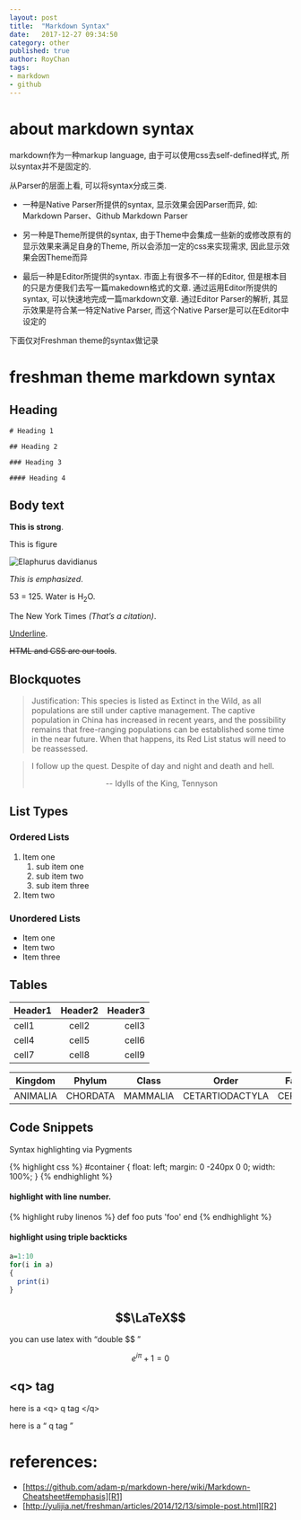 ```yaml
---
layout: post
title:  "Markdown Syntax"
date:   2017-12-27 09:34:50
category: other
published: true
author: RoyChan
tags:
- markdown
- github
---
```


# about markdown syntax
markdown作为一种markup language, 由于可以使用css去self-defined样式, 所以syntax并不是固定的. 

从Parser的层面上看, 可以将syntax分成三类. 

* 一种是Native Parser所提供的syntax, 显示效果会因Parser而异, 如: Markdown Parser、Github Markdown Parser

* 另一种是Theme所提供的syntax, 由于Theme中会集成一些新的或修改原有的显示效果来满足自身的Theme, 所以会添加一定的css来实现需求, 因此显示效果会因Theme而异

* 最后一种是Editor所提供的syntax. 市面上有很多不一样的Editor, 但是根本目的只是方便我们去写一篇makedown格式的文章. 通过运用Editor所提供的syntax, 可以快速地完成一篇markdown文章. 通过Editor Parser的解析, 其显示效果是符合某一特定Native Parser, 而这个Native Parser是可以在Editor中设定的

下面仅对Freshman theme的syntax做记录

# freshman theme markdown syntax


## Heading

~~~
# Heading 1

## Heading 2

### Heading 3

#### Heading 4
~~~



## Body text

**This is strong**.

This is figure

![Elaphurus davidianus](https://i.imgur.com/Mdc4szJl.jpg "Père David's deer")

*This is emphasized*.

 53 = 125. Water is H<sub>2</sub>O. 

The New York Times <cite>(That’s a citation)</cite>. 

<u>Underline</u>. 


<del>HTML and CSS are our tools</del>. 

## Blockquotes

> Justification:
> This species is listed as Extinct in the Wild, as all populations are still under captive management. The captive population in China has increased in recent years, and the possibility remains that free-ranging populations can be established some time in the near future. When that happens, its Red List status will need to be reassessed. 

> I follow up the quest. Despite of day and night and death and hell.
> <center> -- Idylls of the King, Tennyson </center>



## List Types

### Ordered Lists

1. Item one
   1. sub item one
   2. sub item two
   3. sub item three
2. Item two

### Unordered Lists

* Item one
* Item two
* Item three

## Tables

| Header1 | Header2 | Header3 |
|:--------|:-------:|--------:|
| cell1   | cell2   | cell3   |
| cell4   | cell5   | cell6   |
| cell7   | cell8   | cell9   |


| Kingdom | Phylum  | Class | Order | Family |
|:------:|:------:|:------:|:------:|:------:| 
|ANIMALIA|CHORDATA|MAMMALIA|CETARTIODACTYLA|CERVIDAE|


## Code Snippets

Syntax highlighting via Pygments

{% highlight css %}
#container {
  float: left;
  margin: 0 -240px 0 0;
  width: 100%;
}
{% endhighlight %}


#### highlight with line number.

{% highlight ruby linenos  %}
def foo
  puts 'foo'
end
{% endhighlight %}


#### highlight using triple backticks

```r
a=1:10
for(i in a)
{
  print(i)
}


```

## $$\LaTeX$$ 

you can use latex with <q>double $$ </q>

$$e^{i\pi}+1=0$$


## \<q\> tag

here is a \<q\> q tag \</q\>


here is a <q> q tag </q>


# references:
- [https://github.com/adam-p/markdown-here/wiki/Markdown-Cheatsheet#emphasis][R1]
- [http://yulijia.net/freshman/articles/2014/12/13/simple-post.html][R2]

[R1]: https://github.com/adam-p/markdown-here/wiki/Markdown-Cheatsheet#emphasis
[R2]: http://yulijia.net/freshman/articles/2014/12/13/simple-post.html


